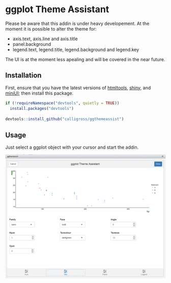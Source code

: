 ggplot Theme Assistant
==============

Please be aware that this addin is under heavy developement. At the moment it is possible to alter the theme for:

* axis.text, axis.line and axis.title
* panel.background
* legend.text, legend.title, legend.background and legend.key

The UI is at the moment less apealing and will be covered in the near future.

Installation
------------
First, ensure that you have the latest versions of
[htmltools](https://github.com/rstudio/htmltools),
[shiny](https://github.com/rstudio/shiny), and
[miniUI](https://github.com/rstudio/miniUI);
then install this package.

```r
if (!requireNamespace("devtools", quietly = TRUE))
  install.packages("devtools")

devtools::install_github("calligross/ggthemeassist")
```

Usage
------------
Just select a ggplot object with your cursor and start the addin.

![Screenshot](examples/screenshot.PNG)

